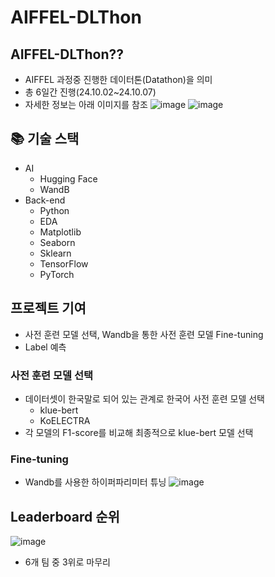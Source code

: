 # AIFFEL-DLThon

## AIFFEL-DLThon??
  - AIFFEL 과정중 진행한 데이터톤(Datathon)을 의미
  - 총 6일간 진행(24.10.02~24.10.07)
  - 자세한 정보는 아래 이미지를 참조 
![image](https://github.com/user-attachments/assets/c2f375eb-40b6-4b7b-9dec-adab8fd00fdc)
![image](https://github.com/user-attachments/assets/3a2240e4-f036-4027-91d2-5b1f799fa587)

## 📚 기술 스택
  - AI
    - Hugging Face
    - WandB
  - Back-end
    - Python
    - EDA
    - Matplotlib
    - Seaborn
    - Sklearn
    - TensorFlow
    - PyTorch

## 프로젝트 기여
  - 사전 훈련 모델 선택, Wandb을 통한 사전 훈련 모델 Fine-tuning
  - Label 예측

### 사전 훈련 모델 선택
  - 데이터셋이 한국말로 되어 있는 관계로 한국어 사전 훈련 모델 선택
    - klue-bert
    - KoELECTRA
  - 각 모델의 F1-score를 비교해 최종적으로 klue-bert 모델 선택

### Fine-tuning
  - Wandb를 사용한 하이퍼파리미터 튜닝
![image](https://github.com/user-attachments/assets/364c5698-de55-4691-ad27-c4bacfde0033)

## Leaderboard 순위
![image](https://github.com/user-attachments/assets/3109c422-4364-4d94-9c2f-000384ee4ccb)
  - 6개 팀 중 3위로 마무리
